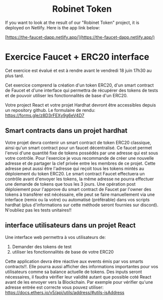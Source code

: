 <h1 align="center">
  Robinet Token
</h1>

If you want to look at the result of our "Robinet Token" project, it is deployed on Netlify.
Here is the app link below:

[https://the-faucet-dapp.netlify.app/](https://the-faucet-dapp.netlify.app/)

# Exercice Faucet + ERC20 interface

Cet exercice est évalué et est à rendre avant le vendredi 18 juin 17h30 au plus tard.

Cet exercice comprend la création d'un token ERC20, d'un smart contract de Faucet et d'une interface qui permettra de récupérer des tokens de tests et de pouvoir utiliser les fonctionnalités de base d'un ERC20.

Votre project React et votre projet Hardhat devront être accessibles depuis un repository github.
Le formulaire de rendu: https://forms.gle/z8D3rFEXy9g6eV4D7

## Smart contracts dans un projet hardhat

Votre projet devra contenir un smart contract de token ERC20 classique, ainsi qu'un smart contract pour un faucet décentralisé.
Ce faucet permet l'envoi d'une quantité fixe de tokens possédés par une adresse qui est sous votre contrôle.
Pour l'exercice je vous recommande de créer une nouvelle adresse et de partager la clef privée entre les membres de ce projet.
Cette adresse peut aussi être l'adresse qui reçoit tous les tokens mintés au déploiement du token ERC20.
Le smart contract Faucet effectuera un contrôle avant d'envoyer les tokens, la même adresse ne pourra effectuer une demande de tokens que tous les 3 jours.
Une opération post déploiement pour l'approve du smart contract de Faucet par l'owner des tokens à transférer est nécéssaire, elle peut se faire manuellement via une interface (remix ou la votre) ou automatisé (préférable) dans vos scripts hardhat (plus d'informations sur cette méthode seront fournies sur discord).
N'oubliez pas les tests unitaires!!

## interface utilisateurs dans un projet React

Une interface web permettra à vos utilisateurs de:

1. Demander des tokens de test
2. utiliser les fonctionnalités de base de votre ERC20

Cette application devra être réactive aux events émis par vos smarts contracts!!.
Elle pourra aussi afficher des informations importantes pour vos utilisateurs comme sa balance actuelle de tokens.
Des inputs seront nécessaires, il faudra vérifier leur validité autant que possible coté React avant de les envoyer vers la Blockchain.
Par exemple pour vérifier qu'une adresse entrée est correcte vous pouvez utiliser: https://docs.ethers.io/v5/api/utils/address/#utils-isAddress
